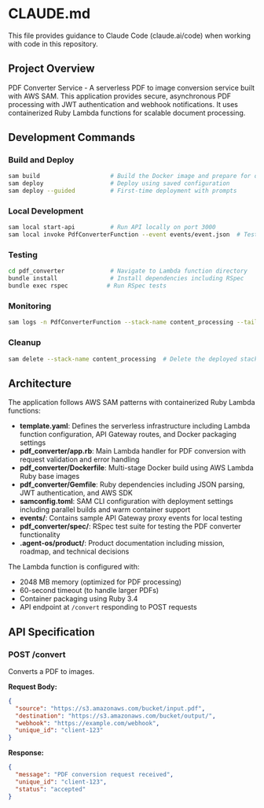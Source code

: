 # CLAUDE.md

This file provides guidance to Claude Code (claude.ai/code) when working with code in this repository.

## Project Overview

PDF Converter Service - A serverless PDF to image conversion service built with AWS SAM. This application provides secure, asynchronous PDF processing with JWT authentication and webhook notifications. It uses containerized Ruby Lambda functions for scalable document processing.

## Development Commands

### Build and Deploy

```bash
sam build                    # Build the Docker image and prepare for deployment
sam deploy                   # Deploy using saved configuration
sam deploy --guided          # First-time deployment with prompts
```

### Local Development

```bash
sam local start-api          # Run API locally on port 3000
sam local invoke PdfConverterFunction --event events/event.json  # Test function with sample event
```

### Testing

```bash
cd pdf_converter             # Navigate to Lambda function directory
bundle install               # Install dependencies including RSpec
bundle exec rspec           # Run RSpec tests
```

### Monitoring

```bash
sam logs -n PdfConverterFunction --stack-name content_processing --tail  # View Lambda logs
```

### Cleanup

```bash
sam delete --stack-name content_processing  # Delete the deployed stack
```

## Architecture

The application follows AWS SAM patterns with containerized Ruby Lambda functions:

- **template.yaml**: Defines the serverless infrastructure including Lambda function configuration, API Gateway routes, and Docker packaging settings
- **pdf_converter/app.rb**: Main Lambda handler for PDF conversion with request validation and error handling
- **pdf_converter/Dockerfile**: Multi-stage Docker build using AWS Lambda Ruby base images
- **pdf_converter/Gemfile**: Ruby dependencies including JSON parsing, JWT authentication, and AWS SDK
- **samconfig.toml**: SAM CLI configuration with deployment settings including parallel builds and warm container support
- **events/**: Contains sample API Gateway proxy events for local testing
- **pdf_converter/spec/**: RSpec test suite for testing the PDF converter functionality
- **.agent-os/product/**: Product documentation including mission, roadmap, and technical decisions

The Lambda function is configured with:

- 2048 MB memory (optimized for PDF processing)
- 60-second timeout (to handle larger PDFs)
- Container packaging using Ruby 3.4
- API endpoint at `/convert` responding to POST requests

## API Specification

### POST /convert

Converts a PDF to images.

**Request Body:**
```json
{
  "source": "https://s3.amazonaws.com/bucket/input.pdf",
  "destination": "https://s3.amazonaws.com/bucket/output/",
  "webhook": "https://example.com/webhook",
  "unique_id": "client-123"
}
```

**Response:**
```json
{
  "message": "PDF conversion request received",
  "unique_id": "client-123",
  "status": "accepted"
}
```
